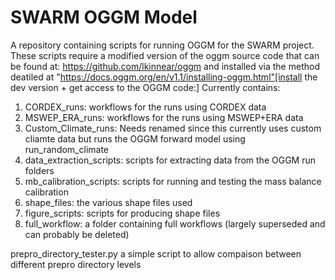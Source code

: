 # SWARM OGGM Model
 A repository containing scripts for running OGGM for the SWARM project. These scripts require a modified version of the oggm source code that can be found at:  https://github.com/lkinnear/oggm and installed via the method deatiled at "https://docs.oggm.org/en/v1.1/installing-oggm.html"[install the dev version + get access to the OGGM code:]
 Currently contains:
 1. CORDEX_runs: workflows for the runs using CORDEX data
 2. MSWEP_ERA_runs: workflows for the runs using MSWEP+ERA data
 3. Custom_Climate_runs: Needs renamed since this currently uses custom cliamte data but runs the OGGM forward model using run_random_climate
 4. data_extraction_scripts: scripts for extracting data from the OGGM run folders 
 5. mb_calibration_scripts: scripts for running and testing the mass balance calibration
 6. shape_files: the various shape files used
 7. figure_scripts: scripts for producing shape files
 8. full_workflow: a folder containing full workflows (largely superseded and can probably be deleted) 
 
 prepro_directory_tester.py a simple script to allow compaison between different prepro directory levels
 


